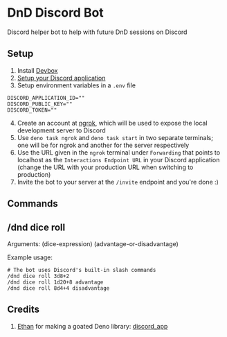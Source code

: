 # DnD Discord Bot

Discord helper bot to help with future DnD sessions on Discord

## Setup

1. Install [Devbox](https://github.com/jetify-com/devbox)
2. [Setup your Discord application](https://discord.com/developers/docs/intro)
3. Setup environment variables in a `.env` file

```
DISCORD_APPLICATION_ID=""
DISCORD_PUBLIC_KEY=""
DISCORD_TOKEN=""
```
4. Create an account at [ngrok](https://ngrok.com/), which will be used to expose the local development server to Discord 
5. Use `deno task ngrok` and `deno task start` in two separate terminals; one will be for ngrok and another for the server respectively
6. Use the URL given in the `ngrok` terminal under `Forwarding` that points to localhost as the `Interactions Endpoint URL` in your Discord application (change the URL with your production URL when switching to production)
7. Invite the bot to your server at the `/invite` endpoint and you're done :)

## Commands

## /dnd dice roll

Arguments: (dice-expression) (advantage-or-disadvantage)

Example usage:

```
# The bot uses Discord's built-in slash commands
/dnd dice roll 3d8+2
/dnd dice roll 1d20+8 advantage
/dnd dice roll 8d4+4 disadvantage
```

## Credits

1. [Ethan](https://github.com/EthanThatOneKid) for making a goated Deno library: [discord_app](https://github.com/EthanThatOneKid/discord_app)
